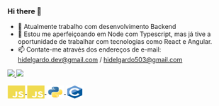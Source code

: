 ### Hi there 👋

- 🔭 Atualmente trabalho com desenvolvimento Backend
- 🌱 Estou me aperfeiçoando em Node com Typescript, mas já tive a oportunidade de trabalhar com tecnologias como React e Angular. 
- 📫 Contate-me através dos endereços de e-mail: hidelgardo.dev@gmail.com / hidelgardo503@gmail.com 

 <div>
  <a href="https://github.com/hidelr090">
  <img height="180em" src="https://github-readme-stats.vercel.app/api?username=hidelr090&show_icons=true&theme=monokai&include_all_commits=true&count_private=true"/>
  <img height="180em" src="https://github-readme-stats.vercel.app/api/top-langs/?username=hidelr090&layout=compact&langs_count=7&theme=monokai"/>
</div>
  
<div style="display: inline_block"><br>
  <img align="center" alt="Hidel-Js" height="30" width="40" src="https://raw.githubusercontent.com/devicons/devicon/master/icons/javascript/javascript-plain.svg">
  <img align="center" alt="Hidel-Ts" height="30" width="40" src="https://raw.githubusercontent.com/devicons/devicon/master/icons/javascript/javascript-plain.svg">
  <img align="center" alt="Hidel-Python" height="30" width="40" src="https://raw.githubusercontent.com/devicons/devicon/master/icons/python/python-original.svg">
  <img align="center" alt="Hidel-C" height="30" width="40" src="https://raw.githubusercontent.com/devicons/devicon/master/icons/c/c-original.svg">
</div>
